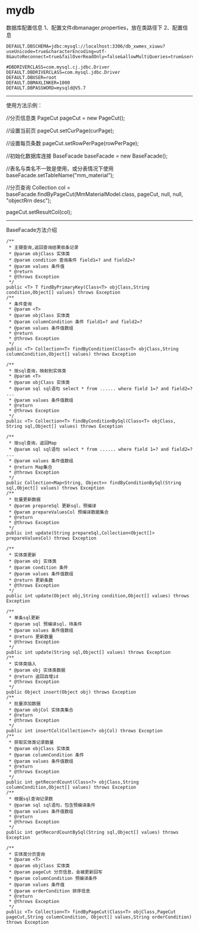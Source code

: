 # mydb

数据库配置信息
1、配置文件dbmanager.properties，放在类路径下
2、配置信息
	
	DEFAULT.DBSCHEMA=jdbc:mysql://localhost:3306/db_xwmes_xiuwu?useUnicode=true&characterEncoding=utf-8&autoReconnect=true&failOverReadOnly=false&allowMultiQueries=true&serverTimezone=GMT%2B8

	#DBDRIVERCLASS=com.mysql.cj.jdbc.Driver
	DEFAULT.DBDRIVERCLASS=com.mysql.jdbc.Driver
	DEFAULT.DBUSER=root
	DEFAULT.DBMAXLINKER=1000
	DEFAULT.DBPASSWORD=mysqld@V5.7

---------------------------------------------------------------
使用方法示例：

//分页信息类
PageCut pageCut = new PageCut();

//设置当前页
pageCut.setCurPage(curPage);

//设置每页条数
pageCut.setRowPerPage(rowPerPage);

//初始化数据库连接
BaseFacade baseFacade = new BaseFacade();

//表名与类名不一致是使用，或分表情况下使用
baseFacade.setTableName("mm_material");

//分页查询
Collection<MmMaterialModel> col = baseFacade.findByPageCut(MmMaterialModel.class, pageCut, null, null, "objectRrn desc");
	
pageCut.setResultCol(col);

-----------------------

BaseFacade方法介绍

	/**
	 * 主键查询,返回查询结果收条记录
	 * @param objClass 实体类
	 * @param condition 查询条件 field1=? and field2=?
	 * @param values 条件值
	 * @return
	 * @throws Exception
	 */
	public <T> T findByPrimaryKey(Class<T> objClass,String condition,Object[] values) throws Exception
	/**
	 * 条件查询
	 * @param <T>
	 * @param objClass 实体类
	 * @param columnCondition 条件 field1=? and field2=?
	 * @param values 条件值数组
	 * @return
	 * @throws Exception
	 */
	public <T> Collection<T> findByCondition(Class<T> objClass,String columnCondition,Object[] values) throws Exception
	
	/**
	 * 按sql查询，映射到实体类
	 * @param <T>
	 * @param objClass 实体类
	 * @param sql sql语句 select * from ...... where field 1=? and field2=? ...
	 * @param values 条件值数组
	 * @return
	 * @throws Exception
	 */
	public <T> Collection<T> findByConditionBySql(Class<T> objClass, String sql,Object[] values) throws Exception
	
	/**
	 * 按sql查询，返回Map
	 * @param sql sql语句 select * from ...... where field 1=? and field2=? ...
	 * @param values 条件值数组
	 * @return Map集合
	 * @throws Exception
	 */
	public Collection<Map<String, Object>> findByConditionBySql(String sql,Object[] values) throws Exception
	/**
	 * 批量更新数据
	 * @param prepareSql 更新sql，预编译
	 * @param prepareValuesCol 预编译数据集合
	 * @return
	 * @throws Exception
	 */
	public int update(String prepareSql,Collection<Object[]> prepareValuesCol) throws Exception
	
	/**
	 * 实体类更新
	 * @param obj 实体类
	 * @param condition 条件
	 * @param values 条件值数组
	 * @return 更新条数
	 * @throws Exception
	 */
	public int update(Object obj,String condition,Object[] values) throws Exception
	
	/**
	 * 单条sql更新
	 * @param sql 预编译sql，待条件
	 * @param values 条件值数组
	 * @return 更新数量
	 * @throws Exception
	 */
	public int update(String sql,Object[] values) throws Exception
	/**
	 * 实体类插入
	 * @param obj 实体类数据
	 * @return 返回自增id
	 * @throws Exception
	 */
	public Object insert(Object obj) throws Exception
	/**
	 * 批量添加数据
	 * @param objCol 实体类集合
	 * @return
	 * @throws Exception
	 */
	public int insertCol(Collection<?> objCol) throws Exception
	/**
	 * 获取实体类记录数量
	 * @param objClass 实体类
	 * @param columnCondition 条件
	 * @param values 条件值数组
	 * @return
	 * @throws Exception
	 */
	public int getRecordCount(Class<?> objClass,String columnCondition,Object[] values) throws Exception
	/**
	 * 根据sql查询记录数
	 * @param sql sql语句，包含预编译条件
	 * @param values 条件值数组
	 * @return
	 * @throws Exception
	 */
	public int getRecordCountBySql(String sql,Object[] values) throws Exception

	/**
	 * 实体类分页查询
	 * @param <T>
	 * @param objClass 实体类
	 * @param pageCut 分页信息，会被更新回写
	 * @param columnCondition 预编译条件
	 * @param values 条件值
	 * @param orderCondition 排序信息
	 * @return
	 * @throws Exception
	 */
	public <T> Collection<T> findByPageCut(Class<T> objClass,PageCut pageCut,String columnCondition, Object[] values,String orderCondition) throws Exception
	
